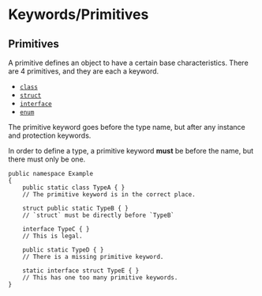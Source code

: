 # Keywords/Primitives
## Primitives

A primitive defines an object to have a certain base characteristics. There are 4 primitives, and they are each a keyword.
- [`class`](class.md)
- [`struct`](struct.md)
- [`interface`](interface.md)
- [`enum`](enum.md)

The primitive keyword goes before the type name, but after any instance and protection keywords.

In order to define a type, a primitive keyword **must** be before the name, but there must only be one.

```nsharp
public namespace Example
{
    public static class TypeA { }
    // The primitive keyword is in the correct place.

    struct public static TypeB { }
    // `struct` must be directly before `TypeB`

    interface TypeC { }
    // This is legal.

    public static TypeD { }
    // There is a missing primitive keyword.

    static interface struct TypeE { }
    // This has one too many primitive keywords.
} 
```
